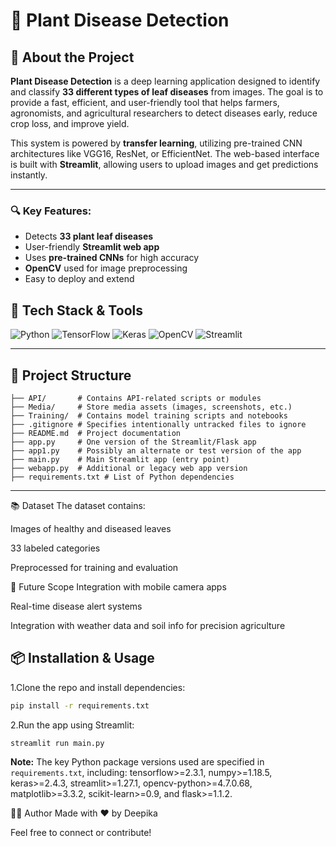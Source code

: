 # 🌿 Plant Disease Detection

## 📖 About the Project

**Plant Disease Detection** is a deep learning application designed to identify and classify **33 different types of leaf diseases** from images. The goal is to provide a fast, efficient, and user-friendly tool that helps farmers, agronomists, and agricultural researchers to detect diseases early, reduce crop loss, and improve yield.

This system is powered by **transfer learning**, utilizing pre-trained CNN architectures like VGG16, ResNet, or EfficientNet. The web-based interface is built with **Streamlit**, allowing users to upload images and get predictions instantly.

---

### 🔍 Key Features:
- Detects **33 plant leaf diseases**
- User-friendly **Streamlit web app**
- Uses **pre-trained CNNs** for high accuracy
- **OpenCV** used for image preprocessing
- Easy to deploy and extend



## 🚀 Tech Stack & Tools

![Python](https://img.shields.io/badge/-PYTHON-3776AB?style=for-the-badge&logo=python&logoColor=white)
![TensorFlow](https://img.shields.io/badge/-TensorFlow-FF6F00?style=for-the-badge&logo=tensorflow&logoColor=white)
![Keras](https://img.shields.io/badge/-Keras-D00000?style=for-the-badge&logo=keras&logoColor=white)
![OpenCV](https://img.shields.io/badge/-OpenCV-5C3EE8?style=for-the-badge&logo=opencv&logoColor=white)
![Streamlit](https://img.shields.io/badge/-Streamlit-FF4B4B?style=for-the-badge&logo=streamlit&logoColor=white)

---

## 📁 Project Structure
```
├── API/       # Contains API-related scripts or modules
├── Media/     # Store media assets (images, screenshots, etc.)
├── Training/  # Contains model training scripts and notebooks
├── .gitignore # Specifies intentionally untracked files to ignore
├── README.md  # Project documentation
├── app.py     # One version of the Streamlit/Flask app
├── app1.py    # Possibly an alternate or test version of the app
├── main.py    # Main Streamlit app (entry point)
├── webapp.py  # Additional or legacy web app version
├── requirements.txt # List of Python dependencies

```
---

📚 Dataset
The dataset contains:

Images of healthy and diseased leaves

33 labeled categories

Preprocessed for training and evaluation

📌 Future Scope
Integration with mobile camera apps

Real-time disease alert systems

Integration with weather data and soil info for precision agriculture

## 📦 Installation & Usage

1.Clone the repo and install dependencies:
```bash
pip install -r requirements.txt
```
2.Run the app using Streamlit:
```
streamlit run main.py
```
**Note:** The key Python package versions used are specified in `requirements.txt`, including: tensorflow>=2.3.1, numpy>=1.18.5, keras>=2.4.3, streamlit>=1.27.1, opencv-python>=4.7.0.68, matplotlib>=3.3.2, scikit-learn>=0.9, and flask>=1.1.2.

🙋‍♀️ Author
Made with ❤️ by Deepika

Feel free to connect or contribute!

